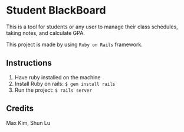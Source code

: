 # Student BlackBoard
This is a tool for students or any user to manage their class schedules, taking notes, and calculate GPA.

This project is made by using `Ruby on Rails` framework.

## Instructions
1. Have ruby installed on the machine
2. Install Ruby on rails: `$ gem install rails`
3. Run the project: `$ rails server`

## Credits
Max Kim, Shun Lu

